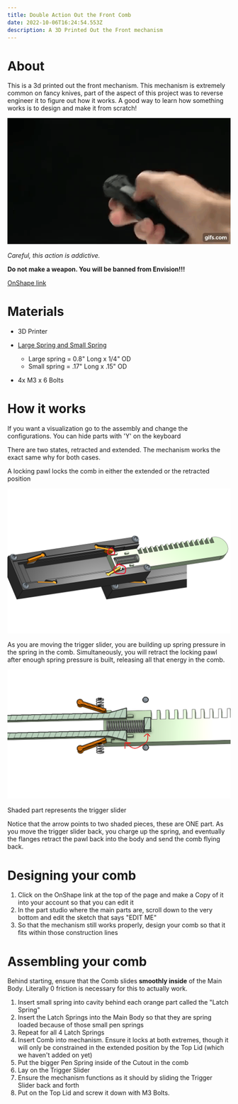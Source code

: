 ```yaml
---
title: Double Action Out the Front Comb
date: 2022-10-06T16:24:54.553Z
description: A 3D Printed Out the Front mechanism
---
```

# A﻿bout

T﻿his is a 3d printed out the front mechanism. This mechanism is extremely common on fancy knives, part of the aspect of this project was to reverse engineer it to figure out how it works. A good way to learn how something works is to design and make it from scratch!

![](/images/l8wmgw.gif)

*C﻿areful, this action is addictive.*

**D﻿o not make a weapon. You will be banned from Envision!!!**

[O﻿nShape link](https://cad.onshape.com/documents/70084b35ed8790255d413c34/w/9ead093fa2db846b4c3b5ad9/e/3156de45a0a354ac042b0c89?renderMode=0&uiState=633f0245d480492a4629b8bb)

# **M﻿aterials**

* 3﻿D Printer[](https://www.amazon.com/CREEYA-Compression-Assortment-Different-Stainless/dp/B08KD5Q2P7/ref=sr_1_4?crid=38LR1WI79IDI5&keywords=assorted+spring+box&qid=1665074523&sprefix=assorted+spring+bo%2Caps%2C231&sr=8-4)
* [L﻿arge Spring and Small Spring](https://www.amazon.com/CREEYA-Compression-Assortment-Different-Stainless/dp/B08KD5Q2P7/ref=sr_1_4?crid=38LR1WI79IDI5&keywords=assorted+spring+box&qid=1665074523&sprefix=assorted+spring+bo%2Caps%2C231&sr=8-4)

  * L﻿arge spring = 0.8" Long x 1/4" OD
  * S﻿mall spring = .17" Long x .15" OD
* 4x M﻿3 x 6 Bolts

# H﻿ow it works

I﻿f you want a visualization go to the assembly and change the configurations. You can hide parts with 'Y' on the keyboard

T﻿here are two states, retracted and extended. The mechanism works the exact same why for both cases.

A﻿ locking pawl locks the comb in either the extended or the retracted position 

![](/images/da-otf-rev3-1-.png)

A﻿s you are moving the trigger slider, you are building up spring pressure in the spring in the comb. Simultaneously, you will retract the locking pawl after enough spring pressure is built, releasing all that energy in the comb.

![](/images/screenshot-2022-10-06-095716.png)

Shaded part represents the trigger slider 

N﻿otice that the arrow points to two shaded pieces, these are ONE part. As you move the trigger slider back, you charge up the spring, and eventually the flanges retract the pawl back into the body and send the comb flying back.



# Designing your comb 

1. Click on the OnShape link at the top of the page and make a Copy of it into your account so that you can edit it 
2. I﻿n the part studio where the main parts are, scroll down to the very bottom and edit the sketch that says "EDIT ME"
3. So that the mechanism still works properly, d﻿esign your comb so that it fits within those construction lines

# Assembling your comb

B﻿ehind starting, ensure that the Comb slides **smoothly inside** of the Main Body. Literally 0 friction is necessary for this to actually work. 

1. Insert small spring into cavity behind each orange part called the "Latch Spring" 
2. I﻿nsert the Latch Springs into the Main Body so that they are spring loaded because of those small pen springs 
3. R﻿epeat for all 4 Latch Springs 
4. I﻿nsert Comb into mechanism. Ensure it locks at both extremes, though it will only be constrained in the extended position by the Top Lid (which we haven't added on yet) 
5. P﻿ut the bigger Pen Spring inside of the Cutout in the comb 
6. L﻿ay on the Trigger Slider
7. E﻿nsure the mechanism functions as it should by sliding the Trigger Slider back and forth 
8. P﻿ut on the Top Lid and screw it down with M3 Bolts.